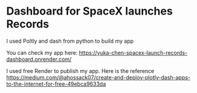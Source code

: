 # Dashboard for SpaceX launches Records

I used Poltly and dash from python to build my app

You can check my app here:
https://yuka-chen-spacex-launch-records-dashboard.onrender.com/


I used free Render to publish my app. Here is the reference
https://medium.com/@ahossack07/create-and-deploy-plotly-dash-apps-to-the-internet-for-free-49ebca9633da

